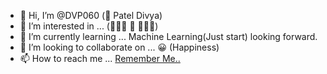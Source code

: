 - 👋 Hi, I’m @DVP060 (🤫 Patel Divya)
- 👀 I’m interested in ... (🤔🧑‍💻 🚶 🍔🍟🍕)
- 🌱 I’m currently learning ... Machine Learning(Just start) looking forward.
- 💞️ I’m looking to collaborate on ... 😀 (Happiness)
- 📫 How to reach me ... <a href="https://github.com/DVP060/DVP060/tree/main">Remember Me..</a>

<!---
DVP060/DVP060 is a ✨ special ✨ repository because its `README.md` (this file) appears on your GitHub profile.
You can click the Preview link to take a look at your changes.
--->
